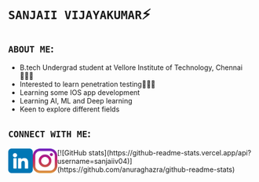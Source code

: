 # `SANJAII VIJAYAKUMAR`⚡️
## `ABOUT ME`:
- B.tech Undergrad student at Vellore Institute of Technology, Chennai👨🏽‍🎓
- Interested to learn penetration testing🧑🏽‍💻
- Learning some IOS app development
- Learning AI, ML and Deep learning
- Keen to explore different fields 

## `CONNECT WITH ME`:
<a href="https://www.linkedin.com/in/sanjaii-vijayakumar-0408/">
  <img align="left" src="https://raw.githubusercontent.com/sanjaiiv04/sanjaiiv04/main/images/linkedin.png" alt=”sanjaii|linkedin” width="50px"/>
</a>
<a href="https://www.instagram.com/sanjaii04vijay/">
  <img align="left" src="https://raw.githubusercontent.com/sanjaiiv04/sanjaiiv04/main/images/instagram.png" alt=”sanjaii|instagram” width="50px"/>
</a>
[![GitHub stats](https://github-readme-stats.vercel.app/api?username=sanjaiiv04)](https://github.com/anuraghazra/github-readme-stats)




